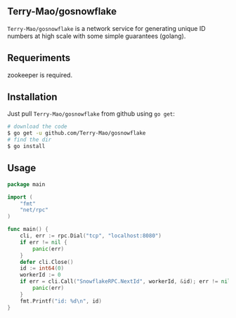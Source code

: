 ## Terry-Mao/gosnowflake

`Terry-Mao/gosnowflake` is a network service for generating unique ID numbers at high scale with some simple guarantees (golang).

## Requeriments

zookeeper is required.

## Installation

Just pull `Terry-Mao/gosnowflake` from github using `go get`:

```sh
# download the code
$ go get -u github.com/Terry-Mao/gosnowflake
# find the dir
$ go install
```

## Usage

```go
package main

import (
    "fmt"
    "net/rpc"
)

func main() {
    cli, err := rpc.Dial("tcp", "localhost:8080")
    if err != nil {
        panic(err)
    }
    defer cli.Close()
    id := int64(0)
    workerId := 0
    if err = cli.Call("SnowflakeRPC.NextId", workerId, &id); err != nil {
        panic(err)
    }
    fmt.Printf("id: %d\n", id)
}
```
